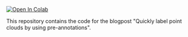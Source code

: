 [![Open In Colab](https://colab.research.google.com/assets/colab-badge.svg)](https://colab.research.google.com/github/segments-ai/demo-pointcloud-segmentation/blob/main/pc_pre_annotations.ipynb)


This repository contains the code for the blogpost "Quickly label point clouds by using pre-annotations".
